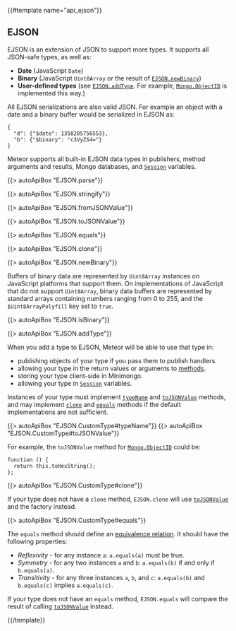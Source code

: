 {{#template name="api_ejson"}}

<h2 id="ejson"><span>EJSON</span></h2>

EJSON is an extension of JSON to support more types. It supports all JSON-safe
types, as well as:

 - **Date** (JavaScript `Date`)
 - **Binary** (JavaScript `Uint8Array` or the
   result of [`EJSON.newBinary`](#ejson_new_binary))
 - **User-defined types** (see [`EJSON.addType`](#ejson_add_type).  For example,
 [`Mongo.ObjectID`](#mongo_object_id) is implemented this way.)

All EJSON serializations are also valid JSON.  For example an object with a date
and a binary buffer would be serialized in EJSON as:

    {
      "d": {"$date": 1358205756553},
      "b": {"$binary": "c3VyZS4="}
    }

Meteor supports all built-in EJSON data types in publishers, method arguments
and results, Mongo databases, and [`Session`](#session) variables.

{{> autoApiBox "EJSON.parse"}}

{{> autoApiBox "EJSON.stringify"}}

{{> autoApiBox "EJSON.fromJSONValue"}}

{{> autoApiBox "EJSON.toJSONValue"}}

{{> autoApiBox "EJSON.equals"}}

{{> autoApiBox "EJSON.clone"}}

{{> autoApiBox "EJSON.newBinary"}}

Buffers of binary data are represented by `Uint8Array` instances on JavaScript
platforms that support them.  On implementations of JavaScript that do not
support `Uint8Array`, binary data buffers are represented by standard arrays
containing numbers ranging from 0 to 255, and the `$Uint8ArrayPolyfill` key
set to `true`.

{{> autoApiBox "EJSON.isBinary"}}

{{> autoApiBox "EJSON.addType"}}

When you add a type to EJSON, Meteor will be able to use that type in:

 - publishing objects of your type if you pass them to publish handlers.
 - allowing your type in the return values or arguments to
   [methods](#methods_header).
 - storing your type client-side in Minimongo.
 - allowing your type in [`Session`](#session) variables.

Instances of your type must implement [`typeName`](#ejson_type_typeName) and
[`toJSONValue`](#ejson_type_toJSONValue) methods, and may implement
[`clone`](#ejson_type_clone) and [`equals`](#ejson_type_equals) methods if the
default implementations are not sufficient.

{{> autoApiBox "EJSON.CustomType#typeName"}}
{{> autoApiBox "EJSON.CustomType#toJSONValue"}}

For example, the `toJSONValue` method for
[`Mongo.ObjectID`](#mongo_object_id) could be:

    function () {
      return this.toHexString();
    };

{{> autoApiBox "EJSON.CustomType#clone"}}

If your type does not have a `clone` method, `EJSON.clone` will use
[`toJSONValue`](#ejson_type_toJSONValue) and the factory instead.

{{> autoApiBox "EJSON.CustomType#equals"}}

The `equals` method should define an [equivalence
relation](http://en.wikipedia.org/wiki/Equivalence_relation).  It should have
the following properties:

 - *Reflexivity* - for any instance `a`: `a.equals(a)` must be true.
 - *Symmetry* - for any two instances `a` and `b`: `a.equals(b)` if and only if `b.equals(a)`.
 - *Transitivity* - for any three instances `a`, `b`, and `c`: `a.equals(b)` and `b.equals(c)` implies `a.equals(c)`.

If your type does not have an `equals` method, `EJSON.equals` will compare the
result of calling [`toJSONValue`](#ejson_type_toJSONValue) instead.

{{/template}}